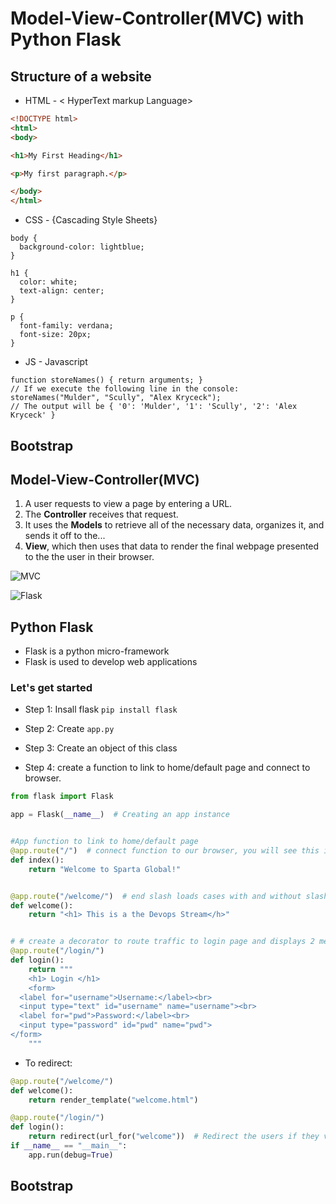 # Model-View-Controller(MVC) with Python Flask 

## Structure of a website 
- HTML - < HyperText markup Language>
```html
<!DOCTYPE html>
<html>
<body>

<h1>My First Heading</h1>

<p>My first paragraph.</p>

</body>
</html>
``` 

- CSS - {Cascading Style Sheets}
```
body {
  background-color: lightblue;
}

h1 {
  color: white;
  text-align: center;
}

p {
  font-family: verdana;
  font-size: 20px;
}
```  

- JS -  Javascript
```
function storeNames() { return arguments; }
// If we execute the following line in the console:
storeNames("Mulder", "Scully", "Alex Kryceck");
// The output will be { '0': 'Mulder', '1': 'Scully', '2': 'Alex Kryceck' }
```

## Bootstrap

## Model-View-Controller(MVC)
1. A user requests to view a page by entering a URL.
2. The **Controller** receives that request.
3. It uses the **Models** to retrieve all of the necessary data, organizes it, and sends it off to the...
4. **View**, which then uses that data to render the final webpage presented to the the user in their browser.
   

![MVC](https://files.realpython.com/media/mvc_diagram_with_routes.e12c5b982ac8.png)

![Flask](https://devopedia.org/images/article/140/9072.1547744489.png)

## Python Flask
- Flask is a python micro-framework
- Flask is used to develop web applications 

### Let's get started

- Step 1: Insall flask 
`pip install flask`

- Step 2: Create `app.py`

- Step 3: Create an object of this class

- Step 4: create a function to link to home/default page and connect to browser.

```python
from flask import Flask

app = Flask(__name__)  # Creating an app instance


#App function to link to home/default page
@app.route("/")  # connect function to our browser, you will see this in browser
def index():
    return "Welcome to Sparta Global!"


@app.route("/welcome/")  # end slash loads cases with and without slash
def welcome():
    return "<h1> This is a the Devops Stream</h>"


# # create a decorator to route traffic to login page and displays 2 messages
@app.route("/login/")
def login():
    return """
    <h1> Login </h1>
    <form>
  <label for="username">Username:</label><br>
  <input type="text" id="username" name="username"><br>
  <label for="pwd">Password:</label><br>
  <input type="password" id="pwd" name="pwd">
</form>
    """
```
- To redirect:
```python
@app.route("/welcome/") 
def welcome():
    return render_template("welcome.html")

@app.route("/login/")
def login():
    return redirect(url_for("welcome"))  # Redirect the users if they visit login page
if __name__ == "__main__":
    app.run(debug=True)
```
## Bootstrap
